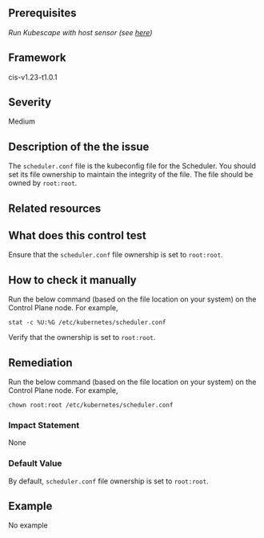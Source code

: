 ## Prerequisites
 *Run Kubescape with host sensor (see [here](https://hub.armo.cloud/docs/host-sensor))*
 
## Framework
cis-v1.23-t1.0.1
 
## Severity
Medium

## Description of the the issue
The `scheduler.conf` file is the kubeconfig file for the Scheduler. You should set its file ownership to maintain the integrity of the file. The file should be owned by `root:root`.
 
## Related resources

 
## What does this control test
Ensure that the `scheduler.conf` file ownership is set to `root:root`.
 
## How to check it manually
Run the below command (based on the file location on your system) on the Control Plane node. For example,

 
```
stat -c %U:%G /etc/kubernetes/scheduler.conf

```
 Verify that the ownership is set to `root:root`.
## Remediation
Run the below command (based on the file location on your system) on the Control Plane node. For example,

 
```
chown root:root /etc/kubernetes/scheduler.conf

```
 
### Impact Statement
None
### Default Value
By default, `scheduler.conf` file ownership is set to `root:root`.
## Example
No example
